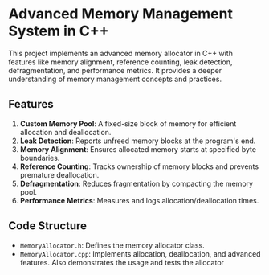 # Advanced Memory Management System in C++

This project implements an advanced memory allocator in C++ with features like memory alignment, reference counting, leak detection, defragmentation, and performance metrics. It provides a deeper understanding of memory management concepts and practices.

## Features
1. **Custom Memory Pool**: A fixed-size block of memory for efficient allocation and deallocation.
2. **Leak Detection**: Reports unfreed memory blocks at the program's end.
3. **Memory Alignment**: Ensures allocated memory starts at specified byte boundaries.
4. **Reference Counting**: Tracks ownership of memory blocks and prevents premature deallocation.
5. **Defragmentation**: Reduces fragmentation by compacting the memory pool.
6. **Performance Metrics**: Measures and logs allocation/deallocation times.

## Code Structure
- `MemoryAllocator.h`: Defines the memory allocator class.
- `MemoryAllocator.cpp`: Implements allocation, deallocation, and advanced features. Also demonstrates the usage and tests the allocator
